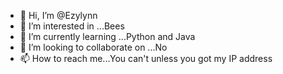- 👋 Hi, I’m @Ezylynn
- 👀 I’m interested in ...Bees
- 🌱 I’m currently learning ...Python and Java
- 💞️ I’m looking to collaborate on ...No
- 📫 How to reach me...You can't unless you got my IP address

<!---
Ezylynn/Ezylynn is a ✨ special ✨ repository because its `README.md` (this file) appears on your GitHub profile.
You can click the Preview link to take a look at your changes.
--->
